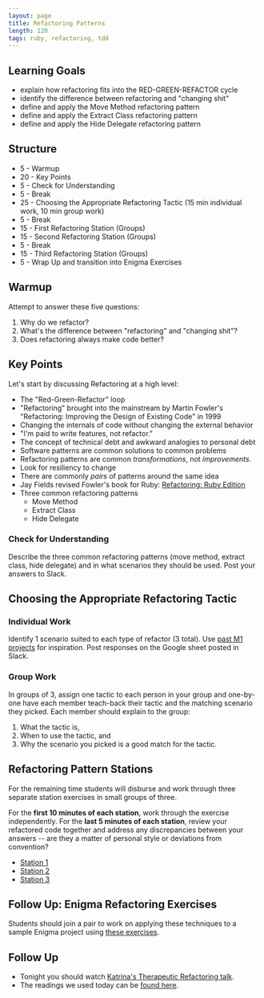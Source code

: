 ```yaml
---
layout: page
title: Refactoring Patterns
length: 120
tags: ruby, refactoring, tdd
---
```


## Learning Goals

* explain how refactoring fits into the RED-GREEN-REFACTOR cycle
* identify the difference between refactoring and "changing shit"
* define and apply the Move Method refactoring pattern
* define and apply the Extract Class refactoring pattern
* define and apply the Hide Delegate refactoring pattern

## Structure

* 5 - Warmup
* 20 - Key Points
* 5 - Check for Understanding
* 5 - Break
* 25 - Choosing the Appropriate Refactoring Tactic (15 min individual work, 10 min group work)
* 5 - Break
* 15 - First Refactoring Station (Groups)
* 15 - Second Refactoring Station (Groups)
* 5 - Break
* 15 - Third Refactoring Station (Groups)
* 5 - Wrap Up and transition into Enigma Exercises

## Warmup

Attempt to answer these five questions:

1. Why do we refactor?
2. What's the difference between "refactoring" and "changing shit"?
3. Does refactoring always make code better?

## Key Points

Let's start by discussing Refactoring at a high level:

* The "Red-Green-Refactor" loop
* "Refactoring" brought into the mainstream by Martin Fowler's
"Refactoring: Improving the Design of Existing Code" in 1999
* Changing the internals of code without changing the external behavior
* "I'm paid to write features, not refactor."
* The concept of technical debt and awkward analogies to personal debt
* Software patterns are common solutions to common problems
* Refactoring patterns are common *transformations*, not *improvements*.
* Look for resiliency to change
* There are commonly *pairs* of patterns around the same idea
* Jay Fields revised Fowler's book for Ruby:
[Refactoring: Ruby Edition](http://www.amazon.com/Refactoring-Edition-Addison-Wesley-Professional-Series/dp/0321984137)
* Three common refactoring patterns
  * Move Method
  * Extract Class
  * Hide Delegate

### Check for Understanding
Describe the three common refactoring patterns (move method, extract class, hide delegate) and in what scenarios they should be used. Post your answers to Slack.

## Choosing the Appropriate Refactoring Tactic
### Individual Work
Identify 1 scenario suited to each type of refactor (3 total). Use [past M1 projects](https://github.com/turingschool/ruby-submissions/tree/master/1606-b) for inspiration. Post responses on the Google sheet posted in Slack.

### Group Work
In groups of 3, assign one tactic to each person in your group and one-by-one have each member teach-back their tactic and the matching scenario they picked. Each member should explain to the group:
  1. What the tactic is,
  2. When to use the tactic, and
  3. Why the scenario you picked is a good match for the tactic.  

## Refactoring Pattern Stations
For the remaining time students will disburse and work through three separate station exercises in small groups of three.

For the **first 10 minutes of each station**, work through the exercise independently. For the **last 5 minutes of each station**, review your refactored code together and address any discrepancies between your answers -- are they a matter of personal style or deviations from convention?

* [Station 1](https://github.com/turingschool/lesson_plans/blob/master/ruby_01-object_oriented_programming_with_ruby/refactoring_patterns_station_1.markdown)
* [Station 2](https://github.com/turingschool/lesson_plans/blob/master/ruby_01-object_oriented_programming_with_ruby/refactoring_patterns_station_2.markdown)
* [Station 3](https://github.com/turingschool/lesson_plans/blob/master/ruby_01-object_oriented_programming_with_ruby/refactoring_patterns_station_3.markdown)

## Follow Up: Enigma Refactoring Exercises

Students should join a pair to work on applying these techniques to a sample Enigma project using [these exercises](https://github.com/turingschool-examples/enigma_refactoring_exercises).

## Follow Up

* Tonight you should watch [Katrina's Therapeutic Refactoring talk](http://confreaks.tv/videos/cascadiaruby2012-therapeutic-refactoring).
* The readings we used today can be [found here](https://dl.dropboxusercontent.com/u/69001/Refactoring/Refactoring%20-%20Chapter%207.pdf).
